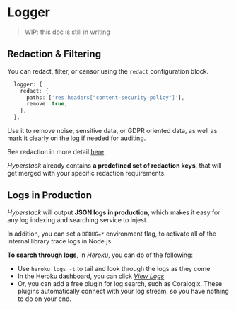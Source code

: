 # Logger


> WIP: this doc is still in writing

## Redaction & Filtering

You can redact, filter, or censor using the `redact` configuration block.

```ts
  logger: {
    redact: {
      paths: ['res.headers["content-security-policy"]'],
      remove: true,
    },
  },
```

Use it to remove noise, sensitive data, or GDPR oriented data, as well as mark it clearly on the log if needed for auditing.

See redaction in more detail [here](
https://github.com/pinojs/pino/blob/master/docs/redaction.md)

_Hyperstack_ already contains **a predefined set of redaction keys**, that will get merged with your specific redaction requirements.

## Logs in Production

_Hyperstack_ will output **JSON logs in production**, which makes it easy for any log indexing and searching service to injest.

In addition, you can set a `DEBUG=*` environment flag, to activate all of the internal library trace logs in Node.js.


**To search through logs**, in _Heroku_, you can do of the following:

* Use `heroku logs -t` to tail and look through the logs as they come
* In the Heroku dashboard, you can click [_View Logs_](https://devcenter.heroku.com/articles/logging#view-logs-with-the-heroku-dashboard)
* Or, you can add a free plugin for log search, such as Coralogix. These plugins automatically connect with your log stream, so you have nothing to do on your end.


